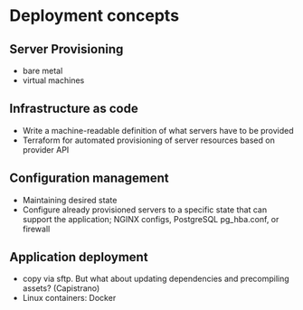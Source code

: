 # Deployment concepts
## Server Provisioning
- bare metal 
- virtual machines
## Infrastructure as code
- Write a machine-readable definition of what servers have to be provided
- Terraform for automated provisioning of server resources based on provider API
## Configuration management
- Maintaining desired state
- Configure already provisioned servers to a specific state that can support the application; NGINX configs, PostgreSQL pg_hba.conf, or firewall
## Application deployment
- copy via sftp.  But what about updating dependencies and precompiling assets? (Capistrano)
- Linux containers: Docker

